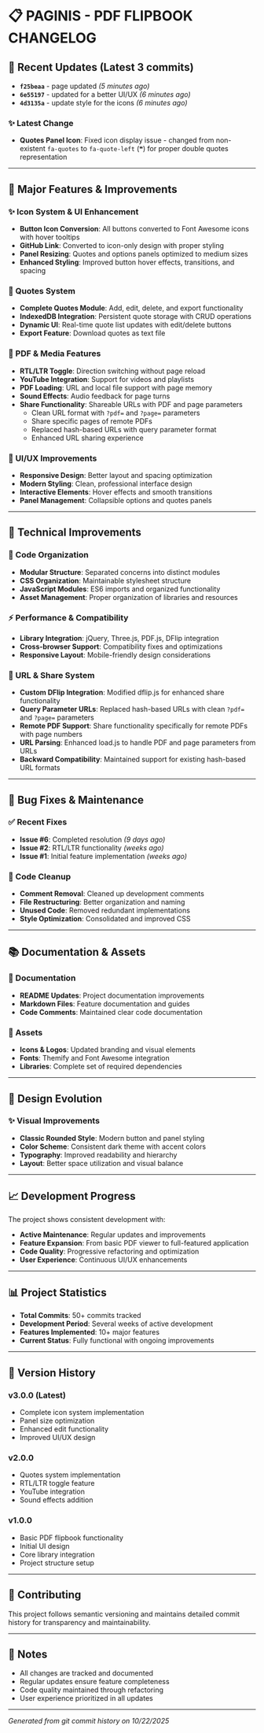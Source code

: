 # 📋 PAGINIS - PDF FLIPBOOK CHANGELOG

## 🎯 Recent Updates (Latest 3 commits)
- **`f25beaa`** - page updated *(5 minutes ago)*
- **`6e55197`** - updated for a better UI/UX *(6 minutes ago)*
- **`4d3135a`** - update style for the icons *(6 minutes ago)*

### ✨ Latest Change
- **Quotes Panel Icon**: Fixed icon display issue - changed from non-existent `fa-quotes` to `fa-quote-left` (❝) for proper double quotes representation

---

## 🚀 Major Features & Improvements

### ✨ Icon System & UI Enhancement
- **Button Icon Conversion**: All buttons converted to Font Awesome icons with hover tooltips
- **GitHub Link**: Converted to icon-only design with proper styling
- **Panel Resizing**: Quotes and options panels optimized to medium sizes
- **Enhanced Styling**: Improved button hover effects, transitions, and spacing

### 💬 Quotes System
- **Complete Quotes Module**: Add, edit, delete, and export functionality
- **IndexedDB Integration**: Persistent quote storage with CRUD operations
- **Dynamic UI**: Real-time quote list updates with edit/delete buttons
- **Export Feature**: Download quotes as text file

### 📄 PDF & Media Features
- **RTL/LTR Toggle**: Direction switching without page reload
- **YouTube Integration**: Support for videos and playlists
- **PDF Loading**: URL and local file support with page memory
- **Sound Effects**: Audio feedback for page turns
- **Share Functionality**: Shareable URLs with PDF and page parameters
  - Clean URL format with `?pdf=` and `?page=` parameters
  - Share specific pages of remote PDFs
  - Replaced hash-based URLs with query parameter format
  - Enhanced URL sharing experience

### 🎨 UI/UX Improvements
- **Responsive Design**: Better layout and spacing optimization
- **Modern Styling**: Clean, professional interface design
- **Interactive Elements**: Hover effects and smooth transitions
- **Panel Management**: Collapsible options and quotes panels

---

## 🔧 Technical Improvements

### 📁 Code Organization
- **Modular Structure**: Separated concerns into distinct modules
- **CSS Organization**: Maintainable stylesheet structure
- **JavaScript Modules**: ES6 imports and organized functionality
- **Asset Management**: Proper organization of libraries and resources

### ⚡ Performance & Compatibility
- **Library Integration**: jQuery, Three.js, PDF.js, DFlip integration
- **Cross-browser Support**: Compatibility fixes and optimizations
- **Responsive Layout**: Mobile-friendly design considerations

### 🔗 URL & Share System
- **Custom DFlip Integration**: Modified dflip.js for enhanced share functionality
- **Query Parameter URLs**: Replaced hash-based URLs with clean `?pdf=` and `?page=` parameters
- **Remote PDF Support**: Share functionality specifically for remote PDFs with page numbers
- **URL Parsing**: Enhanced load.js to handle PDF and page parameters from URLs
- **Backward Compatibility**: Maintained support for existing hash-based URL formats

---

## 🐛 Bug Fixes & Maintenance

### ✅ Recent Fixes
- **Issue #6**: Completed resolution *(9 days ago)*
- **Issue #2**: RTL/LTR functionality *(weeks ago)*
- **Issue #1**: Initial feature implementation *(weeks ago)*

### 🧹 Code Cleanup
- **Comment Removal**: Cleaned up development comments
- **File Restructuring**: Better organization and naming
- **Unused Code**: Removed redundant implementations
- **Style Optimization**: Consolidated and improved CSS

---

## 📚 Documentation & Assets

### 📖 Documentation
- **README Updates**: Project documentation improvements
- **Markdown Files**: Feature documentation and guides
- **Code Comments**: Maintained clear code documentation

### 🎨 Assets
- **Icons & Logos**: Updated branding and visual elements
- **Fonts**: Themify and Font Awesome integration
- **Libraries**: Complete set of required dependencies

---

## 🎨 Design Evolution

### ✨ Visual Improvements
- **Classic Rounded Style**: Modern button and panel styling
- **Color Scheme**: Consistent dark theme with accent colors
- **Typography**: Improved readability and hierarchy
- **Layout**: Better space utilization and visual balance

---

## 📈 Development Progress

The project shows consistent development with:
- **Active Maintenance**: Regular updates and improvements
- **Feature Expansion**: From basic PDF viewer to full-featured application
- **Code Quality**: Progressive refactoring and optimization
- **User Experience**: Continuous UI/UX enhancements

---

## 📊 Project Statistics
- **Total Commits**: 50+ commits tracked
- **Development Period**: Several weeks of active development
- **Features Implemented**: 10+ major features
- **Current Status**: Fully functional with ongoing improvements

---

## 🔄 Version History

### v3.0.0 (Latest)
- Complete icon system implementation
- Panel size optimization
- Enhanced edit functionality
- Improved UI/UX design

### v2.0.0
- Quotes system implementation
- RTL/LTR toggle feature
- YouTube integration
- Sound effects addition

### v1.0.0
- Basic PDF flipbook functionality
- Initial UI design
- Core library integration
- Project structure setup

---

## 🤝 Contributing

This project follows semantic versioning and maintains detailed commit history for transparency and maintainability.

---

## 📝 Notes

- All changes are tracked and documented
- Regular updates ensure feature completeness
- Code quality maintained through refactoring
- User experience prioritized in all updates

---

*Generated from git commit history on 10/22/2025*
